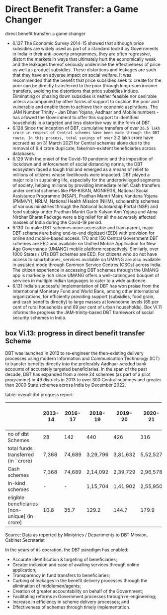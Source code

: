 # Direct Benefit Transfer: a Game Changer

direct benefit transfer: a game changer

- 6.127 The Economic Survey 2014-15 showed that although price subsidies are widely used as part of a standard toolkit by Governments in India in their anti-poverty programmes, they are often regressive, distort the markets in ways that ultimately hurt the economically weak and the leakages thereof seriously undermine the effectiveness of price as well as product subsidies. These distortions and leakages are such that they have an adverse impact on social welfare. It was recommended that the benefit that price subsidies seek to create for the poor can be directly transferred to the poor through lump-sum income transfers, avoiding the distortions that price subsidies induce. Eliminating or phasing down subsidies is neither feasible nor desirable unless accompanied by other forms of support to cushion the poor and vulnerable and enable them to achieve their economic aspirations. The JAM Number Trinity - Jan Dhan Yojana, Aadhaar and Mobile numbers - has allowed the Government to offer this support to identified households in a targeted and less distortive way in the form of DBT.
- 6.128 Since the inception of DBT, cumulative transfers of over ` 26.5 lakh crore in respect of Central schemes have been made through the DBT route. In this process, total savings of over ` 2.2 lakh crore have accrued as on 31 March 2021 for Central schemes alone due to the removal of 9.4 crore duplicate, fake/non-existent beneficiaries across databases.
- 6.129 With  the  onset  of  the  Covid-19  pandemic  and  the  imposition  of  lockdown  and enforcement of social distancing norms, the DBT ecosystem faced a tough trial and emerged as a means of relief to millions of citizens whose livelihoods were impacted. DBT played a major role in sustaining life, especially for the underprivileged segments of society, helping millions by providing immediate relief. Cash transfers under central schemes like PM-KISAN, MGNREGS, National Social Assistance Programme (NSAP), Pradhan Mantri Matru Vandana Yojana (PMMVY), NRLM, National Health Mission (NHM), scholarship schemes of various ministries  through  the  National  Scholarship  Portal  (NSP)  and  food  subsidy  under  Pradhan Mantri Garib Kalyan Ann Yojana and Atma Nirbhar Bharat Package were a big relief for all the adversely affected masses of India during the Covid-19 period.
- 6.130 To make DBT schemes more accessible and transparent, major DBT schemes are being end-to-end digitized (EED) with provision for online and mobile-based access. 170 and 150 Central Government DBT schemes are EED and available on Unified Mobile Application for New Age Governance (UMANG) mobile platform respectively. Similarly, over 1000 States /  UTs DBT schemes are EED. For citizens who do not have access to smartphones, services available on UMANG are also available in assisted mode through Common Service Centres (CSCs) across India. The citizen experience in accessing DBT schemes through the UMANG app is markedly rich since UMANG offers a well-catalogued bouquet of services in multiple Indian languages to cater to a wide audience.
- 6.131 India's  successful  implementation  of  DBT  has  won  praise  from  the  International Monetary  Fund  and  World  Bank,  among  other  international  organizations,  for  efficiently providing support (subsidies, food grain, and cash benefits directly) to large masses at lowincome levels (85 per cent of rural households and 69 per cent of urban households). Box VI.11 informs the progress the JAM-trinity-based DBT framework of social security schemes in India.

## box Vi.13: progress in direct benefit transfer Scheme

DBT was launched in 2013 to re-engineer the then-existing delivery processes using modern Information and Communication Technology (ICT) to transfer benefits directly into the preferably Aadhaar-seeded bank accounts of accurately targeted beneficiaries. In the span of the past decade, DBT has expanded from a mere 24 schemes (as part of a pilot programme) in 43 districts in 2013 to over 300 Central schemes and greater than 2000 State schemes across India by December 2022.

table: overall dbt progress report

|                                                 | 2013-14   | 2016-17   | 2018-19   | 2019-20   | 2020-21   | 2021-22   | 2022-23 (till 5 Jan 2023)   |
|-------------------------------------------------|-----------|-----------|-----------|-----------|-----------|-----------|-----------------------------|
| no of dbt Schemes                               | 28        | 142       | 440       | 426       | 316       | 313       | 310                         |
| total funds transferred (in ` crore)            | 7,368     | 74,689    | 3,29,796  | 3,81,632  | 5,52,527  | 6,30,265  | 3,80,380                    |
| Cash schemes                                    | 7,368     | 74,689    | 2,14,092  | 2,39,729  | 2,96,578  | 2,68,139  | 1,71,842                    |
| In-kind schemes                                 | -         | -         | 1,15,704  | 1,41,902  | 2,55,950  | 3,62,126  | 2,08,538                    |
| eligible beneficiaries [non- unique] (in crore) | 10.8      | 35.7      | 129.2     | 144.7     | 179.9     | 178.9     | 159.5                       |

Source: Data as reported by Ministries / Departments to DBT Mission, Cabinet Secretariat

In the years of its operation, the DBT paradigm has enabled:

- Accurate identification &amp; targeting of beneficiaries;
- Greater inclusion and ease of availing services through online application;
- Transparency in fund transfers to beneficiaries;
- Curbing of leakages in the benefit delivery processes through the elimination of middlemen/agents;
- Creation of greater accountability on behalf of the Government;
- Facilitating reforms in Government processes through re-engineering;
- Increase in efficiency in scheme delivery processes; and
- Effectiveness of schemes through timely implementation.

##